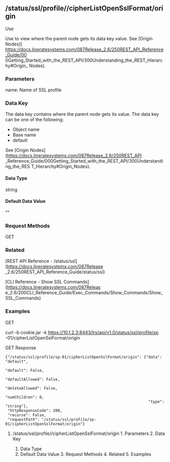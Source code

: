 ## /status/ssl/profile/<name>/cipherListOpenSslFormat/origin

Use

Use to view where the parent node gets its data key value. See [Origin Nodes](
https://docs.lineratesystems.com/087Release_2.6/250REST_API_Reference_Guide/00
0Getting_Started_with_the_REST_API/300Understanding_the_REST_Hierarchy#Origin_
Nodes).

### Parameters

name: Name of SSL profile

### Data Key

The data key contains where the parent node gets its value. The data key can
be one of the following:

  * Object name
  * Base name
  * default

See [Origin Nodes](https://docs.lineratesystems.com/087Release_2.6/250REST_API
_Reference_Guide/000Getting_Started_with_the_REST_API/300Understanding_the_RES
T_Hierarchy#Origin_Nodes).

#### Data Type

string

#### Default Data Value

""

### Request Methods

GET

### Related

[REST API Reference - /status/ssl](https://docs.lineratesystems.com/087Release
_2.6/250REST_API_Reference_Guide/status/ssl)

[CLI Reference - Show SSL Commands](https://docs.lineratesystems.com/087Releas
e_2.6/200CLI_Reference_Guide/Exec_Commands/Show_Commands/Show_SSL_Commands)

### Examples

GET

curl -b cookie.jar -k https://10.1.2.3:8443/lrs/api/v1.0/status/ssl/profile/sp
-01/cipherListOpenSslFormat/origin

GET Response

    
    {"/status/ssl/profile/sp-01/cipherListOpenSslFormat/origin": {"data": "default",
                                                                   "default": False,
                                                                   "defaultAllowed": False,
                                                                   "deleteAllowed": False,
                                                                   "numChildren": 0,
                                                                   "type": "string"},
     "httpResponseCode": 200,
     "recurse": False,
     "requestPath": "/status/ssl/profile/sp-01/cipherListOpenSslFormat/origin"}
    

  1. /status/ssl/profile/<name>/cipherListOpenSslFormat/origin
    1. Parameters
    2. Data Key
      1. Data Type
      2. Default Data Value
    3. Request Methods
    4. Related
    5. Examples

